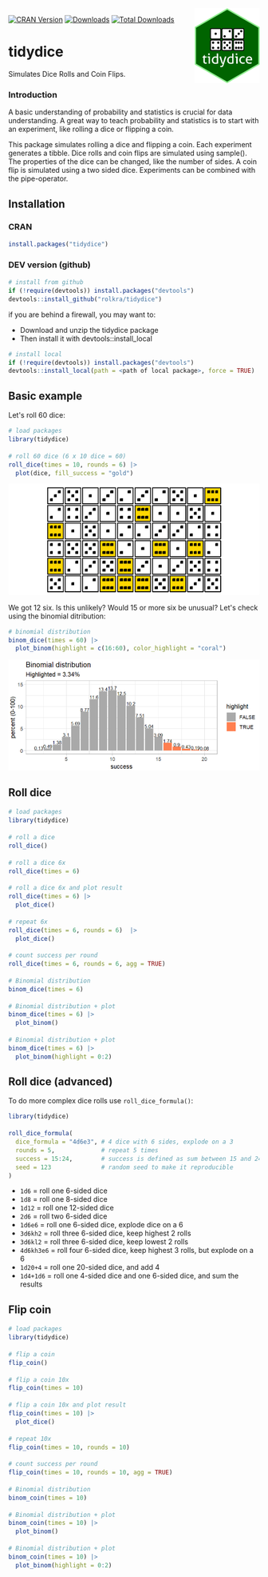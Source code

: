 <img src="man/figures/hex_tidydice.png" align="right" width="130" height="150"/>

[![CRAN Version](http://www.r-pkg.org/badges/version/tidydice)](https://cran.r-project.org/package=tidydice)
[![Downloads](http://cranlogs.r-pkg.org/badges/tidydice)](https://cran.r-project.org/package=tidydice)
[![Total Downloads](http://cranlogs.r-pkg.org/badges/grand-total/tidydice)](https://cran.r-project.org/package=tidydice)

# tidydice
Simulates Dice Rolls and Coin Flips.

### Introduction

A basic understanding of probability and statistics is crucial for data understanding. A great way to teach probability and statistics is to start with an experiment, like rolling a dice or flipping a coin.

This package simulates rolling a dice and flipping a coin. Each experiment generates a tibble. Dice rolls and coin flips are simulated using sample(). The properties of the dice can be changed, like the number of sides. A coin flip is simulated using a two sided dice. Experiments can be combined with the pipe-operator.

## Installation

### CRAN
```r
install.packages("tidydice")
```

### DEV version (github)
```r
# install from github
if (!require(devtools)) install.packages("devtools")
devtools::install_github("rolkra/tidydice")
```
if you are behind a firewall, you may want to:

* Download and unzip the tidydice package
* Then install it with devtools::install_local

```r
# install local
if (!require(devtools)) install.packages("devtools")
devtools::install_local(path = <path of local package>, force = TRUE)
```

## Basic example

Let's roll 60 dice:

```r
# load packages
library(tidydice)

# roll 60 dice (6 x 10 dice = 60)
roll_dice(times = 10, rounds = 6) |> 
  plot(dice, fill_success = "gold")
```

<img src="man/figures/tidydice-roll-dice-60.png" alt="Roll 60 dice" width="600">

We got 12 six. Is this unlikely? Would 15 or more six be unusual? Let's check using the binomial ditribution:

```r
# binomial distribution
binom_dice(times = 60) |> 
  plot_binom(highlight = c(16:60), color_highlight = "coral")
```
<img src="man/figures/tidydice-binom-dice-60.png" alt="Binomial distribution" width="600"/>

## Roll dice

```r
# load packages
library(tidydice)

# roll a dice
roll_dice()

# roll a dice 6x
roll_dice(times = 6)

# roll a dice 6x and plot result
roll_dice(times = 6) |> 
  plot_dice()

# repeat 6x
roll_dice(times = 6, rounds = 6)  |>  
  plot_dice()

# count success per round
roll_dice(times = 6, rounds = 6, agg = TRUE)

# Binomial distribution
binom_dice(times = 6)
  
# Binomial distribution + plot
binom_dice(times = 6) |>  
  plot_binom()

# Binomial distribution + plot 
binom_dice(times = 6) |>  
  plot_binom(highlight = 0:2)
```

## Roll dice (advanced)

To do more complex dice rolls use ```roll_dice_formula()```:

```r
library(tidydice)

roll_dice_formula(
  dice_formula = "4d6e3", # 4 dice with 6 sides, explode on a 3
  rounds = 5,             # repeat 5 times
  success = 15:24,        # success is defined as sum between 15 and 24
  seed = 123              # random seed to make it reproducible
)
```

- ```1d6``` = roll one 6-sided dice
- ```1d8``` = roll one 8-sided dice
- ```1d12``` = roll one 12-sided dice
- ```2d6``` = roll two 6-sided dice
- ```1d6e6``` = roll one 6-sided dice, explode dice on a 6
- ```3d6kh2``` = roll three 6-sided dice, keep highest 2 rolls
- ```3d6kl2``` = roll three 6-sided dice, keep lowest 2 rolls
- ```4d6kh3e6``` = roll four 6-sided dice, keep highest 3 rolls, but explode on a 6
- ```1d20+4``` = roll one 20-sided dice, and add 4
- ```1d4+1d6``` = roll one 4-sided dice and one 6-sided dice, and sum the results

## Flip coin

```r
# load packages
library(tidydice)

# flip a coin
flip_coin()

# flip a coin 10x
flip_coin(times = 10)

# flip a coin 10x and plot result
flip_coin(times = 10) |> 
  plot_dice()

# repeat 10x
flip_coin(times = 10, rounds = 10)

# count success per round
flip_coin(times = 10, rounds = 10, agg = TRUE)

# Binomial distribution
binom_coin(times = 10)
  
# Binomial distribution + plot
binom_coin(times = 10) |>  
  plot_binom()

# Binomial distribution + plot 
binom_coin(times = 10) |>  
  plot_binom(highlight = 0:2)
```
